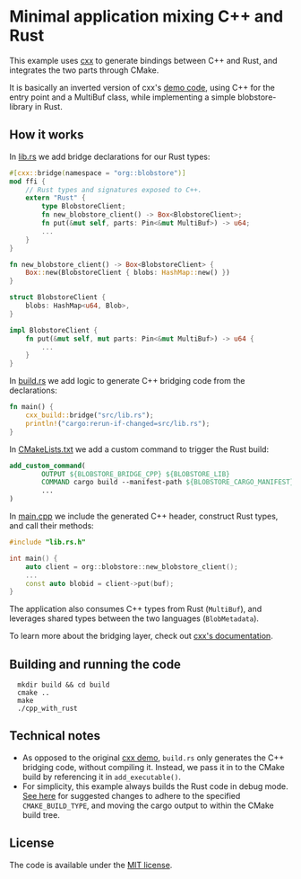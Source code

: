 # Minimal application mixing C++ and Rust

This example uses [cxx](https://github.com/dtolnay/cxx) 
to generate bindings between
C++ and Rust, and integrates the two parts through CMake.

It is basically an inverted version of cxx's 
[demo code](https://github.com/dtolnay/cxx/tree/master/demo),
using C++ for the entry point and a MultiBuf class, while 
implementing a simple blobstore-library in Rust.

## How it works

In [lib.rs](src/lib.rs) we add bridge declarations for our Rust types:

```rust
#[cxx::bridge(namespace = "org::blobstore")]
mod ffi {
    // Rust types and signatures exposed to C++.
    extern "Rust" {
        type BlobstoreClient;
        fn new_blobstore_client() -> Box<BlobstoreClient>;
        fn put(&mut self, parts: Pin<&mut MultiBuf>) -> u64;
        ...
    }
}

fn new_blobstore_client() -> Box<BlobstoreClient> {
    Box::new(BlobstoreClient { blobs: HashMap::new() })
}

struct BlobstoreClient {
    blobs: HashMap<u64, Blob>,
}

impl BlobstoreClient {
    fn put(&mut self, mut parts: Pin<&mut MultiBuf>) -> u64 {
        ...
    }
}
```

In [build.rs](build.rs) we add logic to generate C++ bridging code from the declarations:

```rust
fn main() {
    cxx_build::bridge("src/lib.rs");
    println!("cargo:rerun-if-changed=src/lib.rs");
}
```

In [CMakeLists.txt](CMakeLists.txt) we add a custom command to trigger the Rust build:

```cmake
add_custom_command(
        OUTPUT ${BLOBSTORE_BRIDGE_CPP} ${BLOBSTORE_LIB}
        COMMAND cargo build --manifest-path ${BLOBSTORE_CARGO_MANIFEST}
        ...
)
```

In [main.cpp](src/main.cpp) we include the generated C++ header, construct Rust types,
and call their methods:

```c++
#include "lib.rs.h"

int main() {
    auto client = org::blobstore::new_blobstore_client();
    ...
    const auto blobid = client->put(buf);
}
```

The application also consumes C++ types from Rust (`MultiBuf`), and leverages shared types between the two 
languages (`BlobMetadata`).

To learn more about the bridging layer, check out 
[cxx's documentation](https://cxx.rs/).

## Building and running the code

```shell
  mkdir build && cd build
  cmake ..
  make
  ./cpp_with_rust
```

## Technical notes

* As opposed to the original 
  [cxx demo](https://github.com/dtolnay/cxx/tree/master/demo),
  `build.rs` only generates the C++ bridging code, without
  compiling it. Instead, we pass it in to the CMake build
  by referencing it in `add_executable()`.
* For simplicity, this example always builds the Rust 
  code in debug mode. 
  [See here](https://github.com/paandahl/cpp-with-rust/compare/main...cargo-release-builds) 
  for suggested changes to adhere to the specified `CMAKE_BUILD_TYPE`, and 
  moving the cargo output to within the CMake build tree.

## License

The code is available under the [MIT license](https://opensource.org/licenses/MIT).